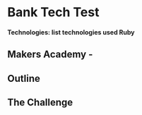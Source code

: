 # Bank Tech Test

#### Technologies: list technologies used  Ruby

## Makers Academy - 

## Outline



## The Challenge

